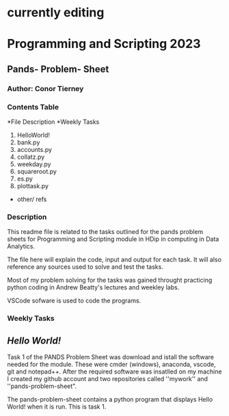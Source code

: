 # currently editing

# Programming and Scripting 2023

## Pands- Problem- Sheet

### Author: Conor Tierney

### Contents Table

*File Description
*Weekly Tasks
  1. HelloWorld!
  2. bank.py
  3. accounts.py
  4. collatz.py
  5. weekday.py
  6. squareroot.py
  7. es.py
  8. plottask.py
* other/ refs



### Description
This readme file is related to the tasks outlined for the pands problem sheets for Programming and Scripting module in HDip in computing in Data Analytics.

The file here will explain the code, input and output for each task. It will also reference any sources used to solve and test the tasks.

Most of my problem solving for the tasks was gained throught practicing python coding in Andrew Beatty's lectures and weekley labs.

VSCode sofware is used to code the programs.


### Weekly Tasks

## *Hello World!*

Task 1 of the PANDS Problem Sheet was download and istall the software needed for the module. These were cmder (windows), anaconda, vscode, git and notepad++. After the required software was insatlled on my machine I created my github account and two repositories called ''mywork'' and ''pands-problem-sheet".

The pands-problem-sheet contains a python program that displays Hello World! when it is run. This is task 1.
